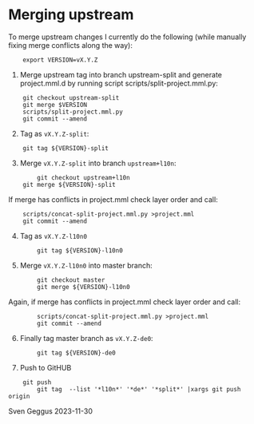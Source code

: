 # Merging upstream

To merge upstream changes I currently do the following
(while manually fixing merge conflicts along the way):

```
	export VERSION=vX.Y.Z
```

1. Merge upstream tag into branch upstream-split and generate project.mml.d
   by running script scripts/split-project.mml.py:
```
	git checkout upstream-split
	git merge $VERSION
	scripts/split-project.mml.py
	git commit --amend
```
   
2. Tag as `vX.Y.Z-split`:

```
	git tag ${VERSION}-split
```

3. Merge `vX.Y.Z-split` into branch `upstream+l10n`:
```
        git checkout upstream+l10n
	git merge ${VERSION}-split
```

If merge has conflicts in project.mml check layer order and call:
```
	scripts/concat-split-project.mml.py >project.mml
	git commit --amend
```


4. Tag as `vX.Y.Z-l10n0`

```
        git tag ${VERSION}-l10n0
```

5. Merge `vX.Y.Z-l10n0` into master branch:
```
        git checkout master
        git merge ${VERSION}-l10n0
```

Again, if merge has conflicts in project.mml check layer order and call:
```
        scripts/concat-split-project.mml.py >project.mml
        git commit --amend
```


6. Finally tag master branch as `vX.Y.Z-de0`:
```
        git tag ${VERSION}-de0
```

7. Push to GitHUB
```
	git push
        git tag  --list '*l10n*' '*de*' '*split*' |xargs git push origin
```

Sven Geggus 2023-11-30


